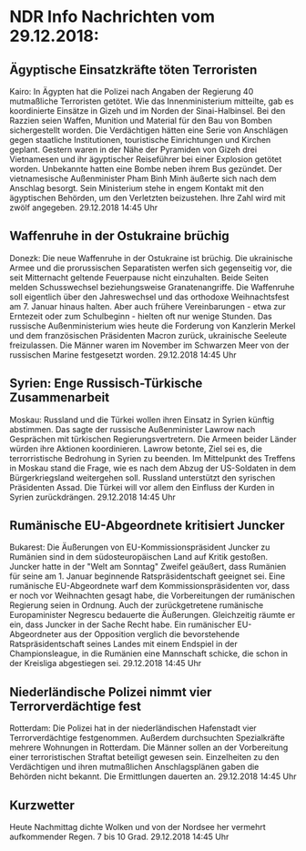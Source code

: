 # NDR Info Nachrichten vom 29.12.2018:


## Ägyptische Einsatzkräfte töten Terroristen
Kairo: In Ägypten hat die Polizei nach Angaben der Regierung 40 mutmaßliche Terroristen getötet. Wie das Innenministerium mitteilte, gab es koordinierte Einsätze in Gizeh und im Norden der Sinai-Halbinsel. Bei den Razzien seien Waffen, Munition und Material für den Bau von Bomben sichergestellt worden. Die Verdächtigen hätten eine Serie von Anschlägen gegen staatliche Institutionen, touristische Einrichtungen und Kirchen geplant. Gestern waren in der Nähe der Pyramiden von Gizeh drei Vietnamesen und ihr ägyptischer Reiseführer bei einer Explosion getötet worden. Unbekannte hatten eine Bombe neben ihrem Bus gezündet. Der vietnamesische Außenminister Pham Binh Minh äußerte sich nach dem Anschlag besorgt. Sein Ministerium stehe in engem Kontakt mit den ägyptischen Behörden, um den Verletzten beizustehen. Ihre Zahl wird mit zwölf angegeben. 29.12.2018 14:45 Uhr 

## Waffenruhe in der Ostukraine brüchig
Donezk: Die neue Waffenruhe in der Ostukraine ist brüchig. Die ukrainische Armee und die prorussischen Separatisten werfen sich gegenseitig vor, die seit Mitternacht geltende Feuerpause nicht einzuhalten. Beide Seiten melden Schusswechsel beziehungsweise Granatenangriffe. Die Waffenruhe soll eigentlich über den Jahreswechsel und das orthodoxe Weihnachtsfest am 7. Januar hinaus halten. Aber auch frühere Vereinbarungen - etwa zur Erntezeit oder zum Schulbeginn - hielten oft nur wenige Stunden. Das russische Außenministerium wies heute die Forderung von Kanzlerin Merkel und dem französischen Präsidenten Macron zurück, ukrainische Seeleute freizulassen. Die Männer waren im November im Schwarzen Meer von der russischen Marine festgesetzt worden. 29.12.2018 14:45 Uhr 

## Syrien: Enge Russisch-Türkische Zusammenarbeit
Moskau: Russland und die Türkei wollen ihren Einsatz in Syrien künftig abstimmen. Das sagte der russische Außenminister Lawrow nach Gesprächen mit türkischen Regierungsvertretern. Die Armeen beider Länder würden ihre Aktionen koordinieren. Lawrow betonte, Ziel sei es, die terrorristische Bedrohung in Syrien zu beenden. Im Mittelpunkt des Treffens in Moskau stand die Frage, wie es nach dem Abzug der US-Soldaten in dem Bürgerkriegsland weitergehen soll. Russland unterstützt den syrischen Präsidenten Assad. Die Türkei will vor allem den Einfluss der Kurden in Syrien  zurückdrängen. 29.12.2018 14:45 Uhr 

## Rumänische EU-Abgeordnete kritisiert Juncker
Bukarest: Die Äußerungen von EU-Kommissionspräsident Juncker zu Rumänien sind in dem südosteuropäischen Land auf Kritik gestoßen. Juncker hatte in der "Welt am Sonntag" Zweifel geäußert, dass Rumänien für seine am 1. Januar beginnende Ratspräsidentschaft geeignet sei. Eine rumänische EU-Abgeordnete warf dem Kommissionspräsidenten vor, dass er noch vor Weihnachten gesagt habe, die Vorbereitungen der rumänischen Regierung seien in Ordnung. Auch der zurückgetretene rumänische Europaminister Negrescu bedauerte die Äußerungen. Gleichzeitig räumte er ein, dass Juncker in der Sache Recht habe. Ein rumänischer EU-Abgeordneter aus der Opposition verglich die bevorstehende Ratspräsidentschaft seines Landes mit einem Endspiel in der Championsleague, in die Rumänien eine Mannschaft schicke, die schon in der Kreisliga abgestiegen sei. 29.12.2018 14:45 Uhr 

## Niederländische Polizei nimmt vier Terrorverdächtige fest
Rotterdam: Die Polizei hat in der niederländischen Hafenstadt vier Terrorverdächtige festgenommen. Außerdem durchsuchten Spezialkräfte mehrere Wohnungen in Rotterdam. Die Männer sollen an der Vorbereitung einer terroristischen Straftat beteiligt gewesen sein. Einzelheiten zu den Verdächtigen und ihren mutmaßlichen Anschlagsplänen gaben die Behörden nicht bekannt. Die Ermittlungen dauerten an. 29.12.2018 14:45 Uhr 

## Kurzwetter
Heute Nachmittag dichte Wolken und von der Nordsee her vermehrt aufkommender Regen. 7 bis 10 Grad. 29.12.2018 14:45 Uhr 
